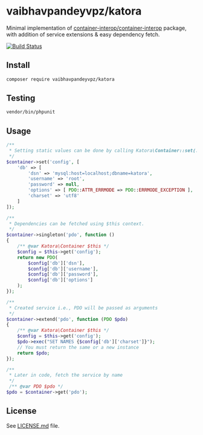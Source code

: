 # vaibhavpandeyvpz/katora
Minimal implementation of [container-interop/container-interop](https://github.com/container-interop/container-interop) package, with addition of service extensions & easy dependency fetch.

[![Build Status](https://img.shields.io/travis/vaibhavpandeyvpz/katora/master.svg?style=flat-square)](https://travis-ci.org/vaibhavpandeyvpz/katora)

Install
------
```bash
composer require vaibhavpandeyvpz/katora
```

Testing
------
``` bash
vendor/bin/phpunit
```

Usage
------
```php
/**
 * Setting static values can be done by calling Katora\Container::set(...)
 */
$container->set('config', [
    'db' => [
        'dsn' => 'mysql:host=localhost;dbname=katora',
        'username' => 'root',
        'password' => null,
        'options' => [ PDO::ATTR_ERRMODE => PDO::ERRMODE_EXCEPTION ],
        'charset' => 'utf8'
    ]
]);

/**
 * Dependencies can be fetched using $this context.
 */
$container->singleton('pdo', function ()
{
    /** @var Katora\Container $this */
    $config = $this->get('config');
    return new PDO(
        $config['db']['dsn'],
        $config['db']['username'],
        $config['db']['password'],
        $config['db']['options']
    );
});

/**
 * Created service i.e., PDO will be passed as arguments
 */
$container->extend('pdo', function (PDO $pdo)
{
    /** @var Katora\Container $this */
    $config = $this->get('config');
    $pdo->exec("SET NAMES {$config['db']['charset']}");
    // You must return the same or a new instance
    return $pdo;
});

/**
 * Later in code, fetch the service by name
 */
 /** @var PDO $pdo */
$pdo = $container->get('pdo');
```

License
------
See [LICENSE.md](https://github.com/vaibhavpandeyvpz/katora/blob/master/LICENSE.md) file.
